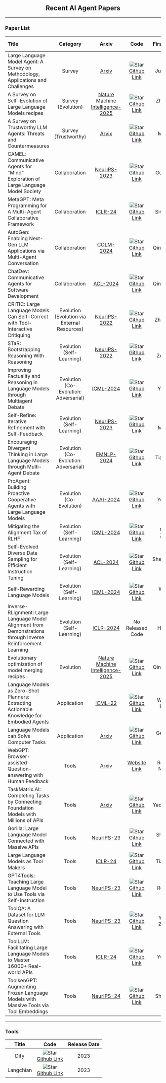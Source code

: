 <div align="center">
  <h2><b> Recent AI Agent Papers </b></h2>
</div>

---

### Paper List

| **Title**                                                                          | **Category**  |                              **Arxiv**                               |                                                                                      **Code**                                                                                       | **First Author** | **Affiliations** | **Release Date** |
| :--------------------------------------------------------------------------------- | :-----------: | :------------------------------------------------------------------: | :---------------------------------------------------------------------------------------------------------------------------------------------------------------------------------: | :--------------: | :--------------: | :--------------: |
| Large Language Model Agent: A Survey on Methodology, Applications and Challenges   |    Survey     |              [Arxiv](https://arxiv.org/abs/2503.21460)               |    ![Star](https://img.shields.io/github/stars/luo-junyu/Awesome-Agent-Papers.svg?style=social&label=Star) <br> [Github Link](https://github.com/luo-junyu/Awesome-Agent-Papers)    |    Junyu Luo     |       PKU        |   27-Mar-2025    |
| A Survey on Self-Evolution of Large Language Models recipes | Survey (Evolution)  | [Nature Machine Intelligence-2025](https://arxiv.org/abs/2404.14387) | ![Star](https://img.shields.io/github/stars/AlibabaResearch/DAMO-ConvAI.svg?style=social&label=Star) <br> [Github Link](https://github.com/AlibabaResearch/DAMO-ConvAI/tree/main/Awesome-Self-Evolution-of-LLM) |    Zhengwei Tao    |    PKU     |   3-Jun-2024    |
| A Survey on Trustworthy LLM Agents: Threats and Countermeasures | Survey (Trustworthy)  | [Arvix](https://arxiv.org/abs/2404.14387) | ![Star](https://img.shields.io/github/stars/Ymm-cll/TrustAgent.svg?style=social&label=Star) <br> [Github Link](https://github.com/Ymm-cll/TrustAgent) |    Miao Yu    |    Squirrel AI     |   12-Mar-2025    |
| CAMEL: Communicative Agents for "Mind" Exploration of Large Language Model Society | Collaboration | [NeurIPS-2023](https://arxiv.org/abs/2303.17760) | ![Star](https://img.shields.io/github/stars/camel-ai/camel.svg?style=social&label=Star) <br> [Github Link](https://github.com/camel-ai/camel)                    |    Guohao Li     | KAUST |   31-Mar-2023    |
| MetaGPT: Meta Programming for A Multi-Agent Collaborative Framework | Collaboration | [ICLR-24](https://arxiv.org/abs/2308.00352) | ![Star](https://img.shields.io/github/stars/FoundationAgents/MetaGPT.svg?style=social&label=Star) <br> [Github Link](https://github.com/FoundationAgents/MetaGPT) | Sirui Hong |    DeepWisdom |    1-Aug-2023    |
| AutoGen: Enabling Next-Gen LLM Applications via Multi-Agent Conversation | Collaboration | [COLM-2024](https://arxiv.org/abs/2308.08155) | ![Star](https://img.shields.io/github/stars/microsoft/autogen.svg?style=social&label=Star) <br> [Github Link](https://github.com/microsoft/autogen) | Qingyun Wu | Microsoft |   16-Aug-2023 |
| ChatDev: Communicative Agents for Software Development | Collaboration | [ACL-2024](https://arxiv.org/abs/2307.07924) | ![Star](https://img.shields.io/github/stars/OpenBMB/ChatDev.svg?style=social&label=Star) <br> [Github Link](https://github.com/OpenBMB/ChatDev) |    Qingyun Wu | Tsinghua | 16-Jul-2023 |
| CRITIC: Large Language Models Can Self-Correct with Tool-Interactive Critiquing | Evolution <br> (Evolution via External Resources)  | [NeurIPS-2022](https://arxiv.org/abs/2203.14465) | ![Star](https://img.shields.io/github/stars/microsoft/ProphetNet.svg?style=social&label=Star) <br> [Github Link](https://github.com/ezelikman/STaR) |  Zhibin Gou   |     Tsinghua & MSRA     |   19-May-2022    |
| STaR: Bootstrapping Reasoning With Reasoning | Evolution <br> (Self-Learning)  | [NeurIPS-2022](https://arxiv.org/abs/2203.14465) | ![Star](https://img.shields.io/github/stars/ezelikman/STaR.svg?style=social&label=Star) <br> [Github Link](https://github.com/microsoft/ProphetNet/tree/master/CRITIC) |  Eric Zelikman   |     Stanford     |   20-May-2022    |
| Improving Factuality and Reasoning in Language Models through Multiagent Debate | Evolution <br> (Co-Evolution: Adversarial) | [ICML-2024](https://arxiv.org/abs/2305.14325) | ![Star](https://img.shields.io/github/stars/composable-models/llm_multiagent_debate.svg?style=social&label=Star) <br> [Github Link](https://github.com/composable-models/llm_multiagent_debate) | Yilun Du |    MIT     |   23-May-2023 |
| Self-Refine: Iterative Refinement with Self-Feedback | Evolution <br>(Self-Learning)  | [NeurIPS-2023](https://arxiv.org/abs/2303.17651) | ![Star](https://img.shields.io/github/stars/madaan/self-refine.svg?style=social&label=Star) <br> [Github Link](https://github.com/madaan/self-refine) |    Aman Madaan    |    CMU     |   30-Mar-2023    |
| Encouraging Divergent Thinking in Large Language Models through Multi-Agent Debate | Evolution <br> (Co-Evolution: Adversarial) | [EMNLP-2024](https://arxiv.org/abs/2305.19118) | ![Star](https://img.shields.io/github/stars/Skytliang/Multi-Agents-Debate.svg?style=social&label=Star) <br> [Github Link](https://github.com/Skytliang/Multi-Agents-Debate) | Tian Liang | Tsinghua |   30-May-2023    |
| ProAgent: Building Proactive Cooperative Agents with Large Language Models | Evolution <br> (Co-Evolution)  | [AAAI-2024](https://arxiv.org/abs/2308.11339) | ![Star](https://img.shields.io/github/stars/PKU-Alignment/ProAgent.svg?style=social&label=Star) <br> [Github Link](https://github.com/PKU-Alignment/ProAgent) |    Yong Lin    |    Princeton     |   12-Aug-2023    |
| Mitigating the Alignment Tax of RLHF | Evolution <br> (Self-Learning)  | [ICML-2024](https://arxiv.org/abs/2309.06256) | ![Star](https://img.shields.io/github/stars/avalonstrel/Mitigating-the-Alignment-Tax-of-RLHF.svg?style=social&label=Star) <br> [Github Link](https://github.com/avalonstrel/Mitigating-the-Alignment-Tax-of-RLHF) |    Ceyao Zhang    |    CUHK (Shenzhen) & PKU     |   12-Sep-2023    |
| Self-Evolved Diverse Data Sampling for Efficient Instruction Tuning | Evolution <br> (Self-Learning) | [ACL-2024](https://arxiv.org/abs/2309.06256) | ![Star](https://img.shields.io/github/stars/OFA-Sys/DiverseEvol.svg?style=social&label=Star) <br> [Github Link](https://github.com/OFA-Sys/DiverseEvol) |    Shengguang Wu1    |    PKU & Alibaba     |   14-Nov-2023    |
| Self-Rewarding Language Models | Evolution <br> (Self-Learning)  | [ICML-2024](https://arxiv.org/abs/2401.10020) | ![Star](https://img.shields.io/github/stars/lucidrains/self-rewarding-lm-pytorch.svg?style=social&label=Star) <br> [Github Link](https://github.com/lucidrains/self-rewarding-lm-pytorch) | Weizhe Yuan | Meta |   18-Jan-2024 |
| Inverse-RLignment: Large Language Model Alignment from Demonstrations through Inverse Reinforcement Learning | Evolution <br> (Self-Learning)  | [ICLR-2024](https://arxiv.org/abs/2405.15624) | No Released Code | Hao Sun | Cambridge | 24-May-2024 |
| Evolutionary optimization of model merging recipes | Evolution  | [Nature Machine Intelligence-2025](https://arxiv.org/abs/2403.13187) | ![Star](https://img.shields.io/github/stars/SakanaAI/evolutionary-model-merge.svg?style=social&label=Star) <br> [Github Link](https://github.com/SakanaAI/evolutionary-model-merge) |    Qingyun Wu    |    Sakana AI     |   27-Jan-2025    |
| Language Models as Zero-Shot Planners: Extracting Actionable Knowledge for Embodied Agents | Application  | [ICML-22](https://arxiv.org/abs/2201.07207) | ![Star](https://img.shields.io/github/stars/huangwl18/language-planner.svg?style=social&label=Star) <br> [Github Link](https://github.com/huangwl18/language-planner) | Wenlong Huang |    UC Berkeley     |   8-Mar-2022    |
| Language Models can Solve Computer Tasks | Application  | [Arxiv](https://arxiv.org/abs/2403.13187) | ![Star](https://img.shields.io/github/stars/posgnu/rci-agent.svg?style=social&label=Star) <br> [Github Link](https://github.com/posgnu/rci-agent) |    Geunwoo Kim    |    University of California     |   30-Mar-2023    |
| WebGPT: Browser-assisted Question-answering with Human Feedback | Tools  | [Arxiv](https://arxiv.org/abs/2403.13187) | [Website Link](https://www.microsoft.com/en-us/bing/apis/bing-web-search-api) |    Reiichiro Nakano    |    OpenAI     |   1-Jun-2022    |
| TaskMatrix.AI: Completing Tasks by Connecting Foundation Models with Millions of APIs | Tools  | [Arxiv](https://arxiv.org/abs/2303.04671) | ![Star](https://img.shields.io/github/stars/chenfei-wu/TaskMatrix.svg?style=social&label=Star) <br> [Github Link](https://github.com/chenfei-wu/TaskMatrix) | Yaobo Liang | Microsoft |   29-Mar-2023    |
| Gorilla: Large Language Model Connected with Massive APIs | Tools  | [NeurIPS-23](https://arxiv.org/abs/2305.15334) | ![Star](https://img.shields.io/github/stars/ShishirPatil/gorilla.svg?style=social&label=Star) <br> [Github Link](https://github.com/ShishirPatil/gorilla) | Shishir G. Patil | UC Berkeley |   24-May-2023    |
| Large Language Models as Tool Makers | Tools  | [ICLR-24](https://arxiv.org/abs/2305.17126) | ![Star](https://img.shields.io/github/stars/ctlllll/LLM-ToolMaker.svg?style=social&label=Star) <br> [Github Link](https://github.com/ctlllll/LLM-ToolMaker) | Tianle Cai | Google Deepmind |   26-May-2023    |
| GPT4Tools: Teaching Large Language Model to Use Tools via Self-instruction | Tools  | [NeurIPS-23](https://arxiv.org/abs/2305.18752) | ![Star](https://img.shields.io/github/stars/AILab-CVC/GPT4Tools.svg?style=social&label=Star) <br> [Github Link](https://github.com/AILab-CVC/GPT4Tools) | Rui Yang | Tsinghua |   30-May-2023    |
| ToolQA: A Dataset for LLM Question Answering with External Tools | Tools  | [NeurIPS-23](https://arxiv.org/abs/2305.11554) | ![Star](https://img.shields.io/github/stars/night-chen/ToolQA.svg?style=social&label=Star) <br> [Github Link](https://github.com/night-chen/ToolQA) | Yuchen Zhuang | Georgia Institute of Technology |   23-Jun-2023    |
| ToolLLM: Facilitating Large Language Models to Master 16000+ Real-world APIs | Tools  | [ICLR-24](https://arxiv.org/abs/2307.16789) | ![Star](https://img.shields.io/github/stars/OpenBMB/ToolBench.svg?style=social&label=Star) <br> [Github Link](https://github.com/OpenBMB/ToolBench) | Yujia Qin | Tsinghua |   31-Jun-2023    |
| ToolkenGPT: Augmenting Frozen Language Models with Massive Tools via Tool Embeddings | Tools  | [NeurIPS-24](https://arxiv.org/abs/2306.13304) | ![Star](https://img.shields.io/github/stars/Ber666/ToolkenGPT.svg?style=social&label=Star) <br> [Github Link](https://github.com/Ber666/ToolkenGPT) | Shibo Hao | UC San Diego |   15-Jan-2024    |

---

### Tools

|**Title**|**Code**| **Release Date** |
| :----------: | :------------: |  :--------------: |
| Dify | ![Star](https://img.shields.io/github/stars/langgenius/dify.svg?style=social&label=Star) <br> [Github Link](https://github.com/langgenius/dify)|   2023    |
| Langchian | ![Star](https://img.shields.io/github/stars/langchain-ai/langchain.svg?style=social&label=Star) <br> [Github Link](https://github.com/langchain-ai/langchain)|   2023    |